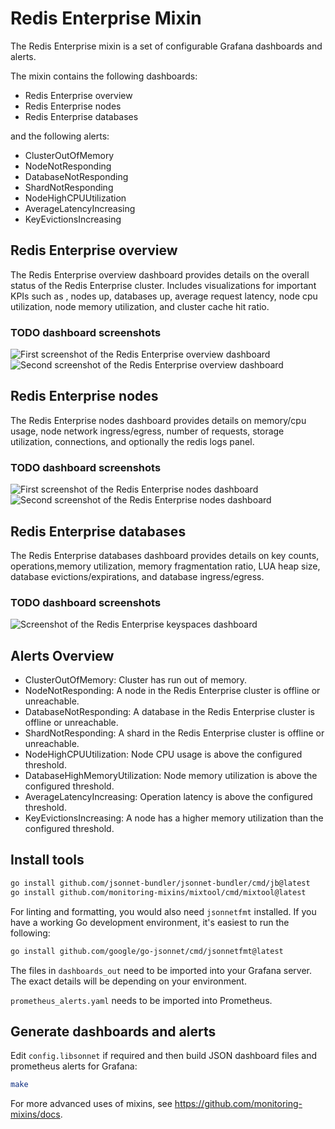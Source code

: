 # Redis Enterprise Mixin

The Redis Enterprise mixin is a set of configurable Grafana dashboards and alerts.

The mixin contains the following dashboards:

- Redis Enterprise overview
- Redis Enterprise nodes
- Redis Enterprise databases

and the following alerts:

- ClusterOutOfMemory
- NodeNotResponding
- DatabaseNotResponding
- ShardNotResponding
- NodeHighCPUUtilization
- AverageLatencyIncreasing
- KeyEvictionsIncreasing

## Redis Enterprise overview

The Redis Enterprise overview dashboard provides details on the overall status of the Redis Enterprise cluster. Includes visualizations for important KPIs such as , nodes up, databases up, average request latency, node cpu utilization, node memory utilization, and cluster cache hit ratio.

### TODO dashboard screenshots

![First screenshot of the Redis Enterprise overview dashboard](https://storage.googleapis.com/grafanalabs-integration-assets/redis-enterprise/screenshots/overview_1.png)
![Second screenshot of the Redis Enterprise overview dashboard](https://storage.googleapis.com/grafanalabs-integration-assets/apache-cassandra/screenshots/overview_2.png)

## Redis Enterprise nodes

The Redis Enterprise nodes dashboard provides details on memory/cpu usage, node network ingress/egress, number of requests, storage utilization, connections, and optionally the redis logs panel.

### TODO dashboard screenshots

![First screenshot of the Redis Enterprise nodes dashboard](https://storage.googleapis.com/grafanalabs-integration-assets/redis-enterprise/screenshots/nodes_1.png)
![Second screenshot of the Redis Enterprise nodes dashboard](https://storage.googleapis.com/grafanalabs-integration-assets/redis-enterprise/screenshots/nodes_2.png)

## Redis Enterprise databases

The Redis Enterprise databases dashboard provides details on key counts, operations,memory utilization, memory fragmentation ratio, LUA heap size, database evictions/expirations, and database ingress/egress.

### TODO dashboard screenshots

![Screenshot of the Redis Enterprise keyspaces dashboard](https://storage.googleapis.com/grafanalabs-integration-assets/apache-cassandra/screenshots/keyspaces_1.png)

## Alerts Overview

- ClusterOutOfMemory: Cluster has run out of memory.
- NodeNotResponding: A node in the Redis Enterprise cluster is offline or unreachable.
- DatabaseNotResponding: A database in the Redis Enterprise cluster is offline or unreachable.
- ShardNotResponding: A shard in the Redis Enterprise cluster is offline or unreachable.
- NodeHighCPUUtilization: Node CPU usage is above the configured threshold.
- DatabaseHighMemoryUtilization: Node memory utilization is above the configured threshold.
- AverageLatencyIncreasing: Operation latency is above the configured threshold.
- KeyEvictionsIncreasing: A node has a higher memory utilization than the configured threshold.

## Install tools

```bash
go install github.com/jsonnet-bundler/jsonnet-bundler/cmd/jb@latest
go install github.com/monitoring-mixins/mixtool/cmd/mixtool@latest
```

For linting and formatting, you would also need `jsonnetfmt` installed. If you
have a working Go development environment, it's easiest to run the following:

```bash
go install github.com/google/go-jsonnet/cmd/jsonnetfmt@latest
```

The files in `dashboards_out` need to be imported
into your Grafana server. The exact details will be depending on your environment.

`prometheus_alerts.yaml` needs to be imported into Prometheus.

## Generate dashboards and alerts

Edit `config.libsonnet` if required and then build JSON dashboard files and prometheus alerts for Grafana:

```bash
make
```

For more advanced uses of mixins, see
https://github.com/monitoring-mixins/docs.
